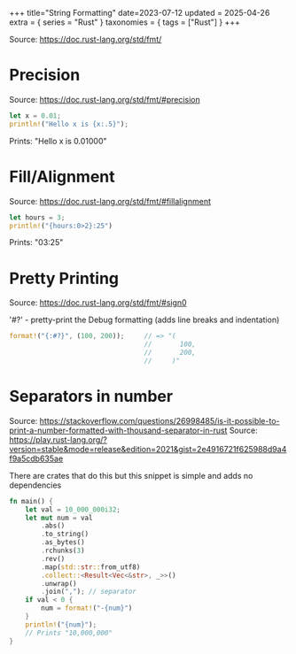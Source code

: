 +++
title="String Formatting"
date=2023-07-12
updated = 2025-04-26
extra = { series = "Rust" }
taxonomies = { tags = ["Rust"] }
+++

Source: <https://doc.rust-lang.org/std/fmt/>

# Precision

Source: <https://doc.rust-lang.org/std/fmt/#precision>

```rust
let x = 0.01;
println!("Hello x is {x:.5}");
```

Prints: "Hello x is 0.01000"

# Fill/Alignment

Source: <https://doc.rust-lang.org/std/fmt/#fillalignment>

```rust
let hours = 3;
println!("{hours:0>2}:25")
```

Prints: "03:25"

# Pretty Printing

Source: <https://doc.rust-lang.org/std/fmt/#sign0>

'#?' - pretty-print the Debug formatting (adds line breaks and indentation)

```rust
format!("{:#?}", (100, 200));     // => "(
                                  //       100,
                                  //       200,
                                  //     )"
```

# Separators in number

Source: <https://stackoverflow.com/questions/26998485/is-it-possible-to-print-a-number-formatted-with-thousand-separator-in-rust>
Source: <https://play.rust-lang.org/?version=stable&mode=release&edition=2021&gist=2e4916721f625988d9a4f9a5cdb635ae>

There are crates that do this but this snippet is simple and adds no dependencies

```rust
fn main() {
    let val = 10_000_000i32;
    let mut num = val
        .abs()
        .to_string()
        .as_bytes()
        .rchunks(3)
        .rev()
        .map(std::str::from_utf8)
        .collect::<Result<Vec<&str>, _>>()
        .unwrap()
        .join(","); // separator
    if val < 0 {
        num = format!("-{num}")
    }
    println!("{num}");
    // Prints "10,000,000"
}
```
